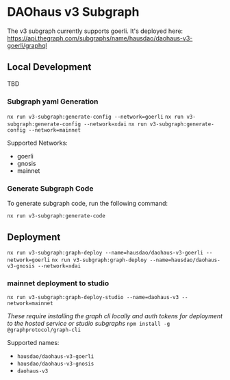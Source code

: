 # DAOhaus v3 Subgraph

The v3 subgraph currently supports goerli. It's deployed here: https://api.thegraph.com/subgraphs/name/hausdao/daohaus-v3-goerli/graphql

## Local Development

TBD

### Subgraph yaml Generation

`nx run v3-subgraph:generate-config --network=goerli`
`nx run v3-subgraph:generate-config --network=xdai`
`nx run v3-subgraph:generate-config --network=mainnet`

Supported Networks:

- goerli
- gnosis
- mainnet

### Generate Subgraph Code

To generate subgraph code, run the following command:

`nx run v3-subgraph:generate-code`

## Deployment

`nx run v3-subgraph:graph-deploy --name=hausdao/daohaus-v3-goerli --network=goerli`
`nx run v3-subgraph:graph-deploy --name=hausdao/daohaus-v3-gnosis --network=xdai`

### mainnet deployment to studio

`nx run v3-subgraph:graph-deploy-studio --name=daohaus-v3 --network=mainnet`

_These require installing the graph cli locally and auth tokens for deployment to the hosted service or studio subgraphs_
`npm install -g @graphprotocol/graph-cli`

Supported names:

- `hausdao/daohaus-v3-goerli`
- `hausdao/daohaus-v3-gnosis`
- `daohaus-v3`
